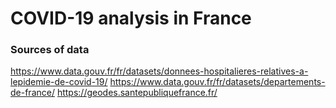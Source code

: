 # COVID-19 analysis in France

### Sources of data
https://www.data.gouv.fr/fr/datasets/donnees-hospitalieres-relatives-a-lepidemie-de-covid-19/
https://www.data.gouv.fr/fr/datasets/departements-de-france/
https://geodes.santepubliquefrance.fr/
